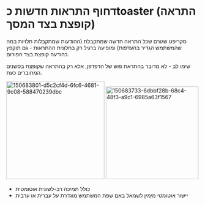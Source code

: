 # דחוף התראות חדשות כtoaster (התראה קופצת בצד המסך)

<div dir="ltr" text-align="left">

סקריפט שגורם שכל התראה חדשה שמתקבלת (ההודעות שמתקבלות תלויות במה שהמשתמש הגדיר בהעדפות) ומופיעה ברגיל רק בחלונית ההתראות - גם תוקפץ כהודעה קופצת בצד הפורום.

שימו לב - לא מדובר בהתראת פוש של הדפדפן, אלא רק בהתראה שקופצת בסשנים המחוברים כעת.

<img width="256" alt="150683801-d5c2cf4d-6fc6-4681-9c08-588470239dbc" src="https://user-images.githubusercontent.com/78599753/176215749-30693c00-831e-4c72-a0a5-05224c52d5cf.png">
<img width="242" alt="150683733-6dbbf28b-68c4-48f3-a9c1-6985a63f1567" src="https://user-images.githubusercontent.com/78599753/176215765-e398c0d2-4754-47ce-9713-431976256d62.png">



- כולל תמיכה רב-לשונית אוטומטית
- יישור אוטומטי מימין לשמאל באם שפת המשתמש מוגדרת על עברית או ערבית
